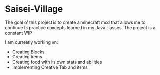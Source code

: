 # Saisei-Village
The goal of this project is to create a minecraft mod that allows me to continue to practice concepts learned in my Java classes.
The project is a constant WIP

I am currently working on:
- Creating Blocks
- Creating Items
- Creating food with its own stats and abilities
- Implementing Creative Tab and items
